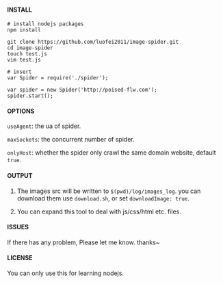 #### INSTALL 

    # install nodejs packages
    npm install

    git clone https://github.com/luofei2011/image-spider.git
    cd image-spider
    touch test.js
    vim test.js

    # insert
    var Spider = require('./spider');

    var spider = new Spider('http://poised-flw.com');
    spider.start();

#### OPTIONS

`useAgent`: the ua of spider.

`maxSockets`: the concurrent number of spider.

`onlyHost`: whether the spider only crawl the same domain website, default `true`.

#### OUTPUT 

1. The images src will be written to `$(pwd)/log/images_log`. you can download them use `download.sh`, or set `downloadImage: true`.

2. You can expand this tool to deal with js/css/html etc. files.

#### ISSUES

If there has any problem, Please let me know. thanks~

#### LICENSE

You can only use this for learning nodejs.
